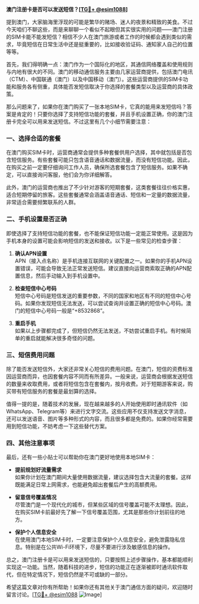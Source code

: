 **澳门注册卡是否可以发送短信？[[TG💪+ @esim1088](https://t.me/s/esim1088)]**

提到澳门，大家脑海里浮现的可能是繁华的赌场、迷人的夜景和精致的美食。不过今天咱们不聊这些，而是来聊聊一个看似不起眼但其实很实用的问题——澳门注册的SIM卡能不能发短信？相信不少人在澳门旅游或者工作的时候都会遇到类似的需求，毕竟短信在日常生活中还是挺重要的，比如接收验证码、通知家人自己的位置等等。

首先，我们得明确一点：澳门作为一个国际化的地区，其通信网络覆盖和使用规则与内地有很大的不同。澳门的移动通信服务主要由几家运营商提供，包括澳门电讯（CTM）、中国联通（澳门）以及中国移动（澳门）。这些运营商提供的SIM卡功能和服务各有侧重，具体能否发短信取决于你选择的套餐类型以及运营商的具体政策。

那么问题来了，如果你在澳门购买了一张本地SIM卡，它真的能用来发短信吗？答案是肯定的！只要你选择了支持短信功能的套餐，并且手机设置正确，你的澳门注册卡完全可以用来发送短信。不过这里有几个小细节需要注意：

### **一、选择合适的套餐**

在澳门购买SIM卡时，运营商通常会提供多种套餐供用户选择，其中就包括是否包含短信服务。有些套餐可能只包含语音通话和数据流量，而没有短信功能。因此，在购买之前一定要仔细询问工作人员，确保所选套餐包含了短信服务。如果不确定，可以直接询问客服，他们会为你详细解答。

此外，澳门的运营商也推出了不少针对游客的短期套餐，这类套餐往往价格实惠，适合短期停留的旅客。这些套餐通常会涵盖语音通话、短信和一定量的数据流量，非常适合需要频繁联系的人群。

### **二、手机设置是否正确**

即使选择了支持短信功能的套餐，也不能保证短信功能一定能正常使用。这是因为手机本身的设置可能会影响短信的发送和接收。以下是一些常见的检查步骤：

1. **确认APN设置**  
   APN（接入点名称）是手机连接互联网的关键配置之一。如果你的手机APN设置错误，可能会导致无法正常发送短信。建议直接向运营商索取正确的APN配置信息，然后手动输入到手机设置中。

2. **检查短信中心号码**  
   短信中心号码是短信发送的重要参数，不同的国家和地区有不同的短信中心号码。如果你发现短信无法发送，可以尝试查询并设置正确的短信中心号码。澳门的短信中心号码一般是“+8532868”。

3. **重启手机**  
   如果以上步骤都完成了，但短信仍然无法发送，不妨尝试重启手机。有时候简单的重启就能解决很多奇怪的问题。

### **三、短信费用问题**

除了能否发送短信外，大家还非常关心短信的费用问题。在澳门，短信的资费标准因运营商而异，也因套餐内容不同而有所差异。一般来说，运营商会根据发送短信的数量来收取费用，或者将短信包含在套餐内，按月收费。对于短期游客来说，购买带有短信服务的套餐是最划算的选择。

值得一提的是，随着技术的发展，现在越来越多的人开始使用即时通讯软件（如WhatsApp、Telegram等）来进行文字交流。这些应用不仅支持发送文字消息，还可以发送语音、图片等多种形式的内容，而且很多都是免费的。如果你经常需要用到短信功能，不妨考虑一下这些替代方案。

### **四、其他注意事项**

最后，还有一些小贴士可以帮助你在澳门更好地使用本地SIM卡：

- **提前规划好流量需求**  
  如果你计划在澳门期间大量使用数据流量，建议选择包含大流量的套餐。这样既能满足日常上网需求，也能避免超出套餐后产生的高额费用。

- **留意信号覆盖情况**  
  尽管澳门是一个现代化的城市，但某些区域的信号覆盖可能不太理想。因此，在购买SIM卡前最好先了解一下信号覆盖范围，尤其是那些你计划前往的地方。

- **保护个人信息安全**  
  在使用澳门本地SIM卡时，一定要注意保护个人信息安全，避免泄露隐私信息。特别是在公共Wi-Fi环境下，尽量不要进行涉及敏感信息的操作。

总之，澳门注册卡是可以用来发送短信的，只要按照上述步骤操作，基本都能顺利实现这一功能。当然，随着科技的进步，短信的功能正在逐渐被即时通讯软件取代，但在特定情况下，短信仍然是不可或缺的一部分。

希望这篇文章对你有所帮助！如果你还有其他关于澳门通信方面的疑问，欢迎随时留言讨论。[[TG💪+ @esim1088](https://t.me/s/esim1088) ![Image](https://i.postimg.cc/4NQfJmqS/Snipaste-2025-05-13-00-14-12.png)]